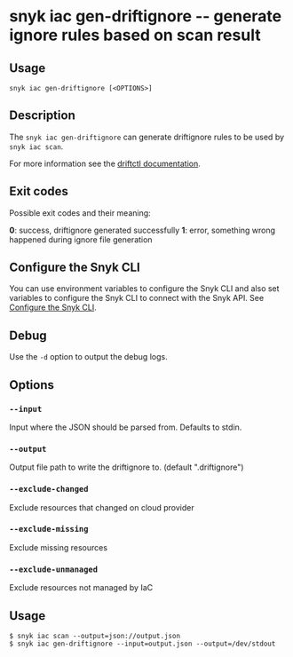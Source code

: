 # snyk iac gen-driftignore -- generate ignore rules based on scan result

## Usage

`snyk iac gen-driftignore [<OPTIONS>]`

## Description

The `snyk iac gen-driftignore` can generate driftignore rules to be used by `snyk iac scan`.

For more information see the [driftctl documentation](https://docs.driftctl.com/).

## Exit codes

Possible exit codes and their meaning:

**0**: success, driftignore generated successfully
**1**: error, something wrong happened during ignore file generation

## Configure the Snyk CLI

You can use environment variables to configure the Snyk CLI and also set variables to configure the Snyk CLI to connect with the Snyk API.
See [Configure the Snyk CLI](https://docs.snyk.io/features/snyk-cli/configure-the-snyk-cli).

## Debug

Use the `-d` option to output the debug logs.

## Options

### `--input`

Input where the JSON should be parsed from. Defaults to stdin.

### `--output`

Output file path to write the driftignore to. (default ".driftignore")

### `--exclude-changed`

Exclude resources that changed on cloud provider

### `--exclude-missing`

Exclude missing resources

### `--exclude-unmanaged`

Exclude resources not managed by IaC

## Usage

```
$ snyk iac scan --output=json://output.json
$ snyk iac gen-driftignore --input=output.json --output=/dev/stdout
```
